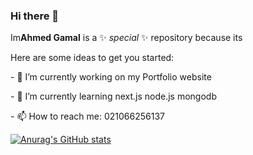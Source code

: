 ### Hi there 👋

Im**Ahmed Gamal** is a ✨ _special_ ✨ repository because its 

Here are some ideas to get you started:


<p>- 🔭 I’m currently working on my Portfolio website</p>
<p>- 🌱 I’m currently learning next.js node.js mongodb</p>
<p>- 📫 How to reach me: 021066256137</p>


[![Anurag's GitHub stats](https://github-readme-stats.vercel.app/api?Ahmed-Gamal-Jimmy=anuraghazra)](https://github.com/anuraghazra/github-readme-stats)
